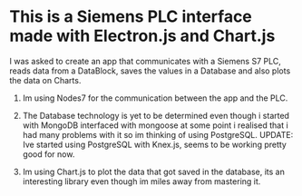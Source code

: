 # This is a Siemens PLC interface made with Electron.js and Chart.js
I was asked to create an app that communicates with a Siemens S7 PLC, reads data from a DataBlock, saves the values in a Database and also plots the data on Charts.

1. Im using Nodes7 for the communication between the app and the PLC.

1. The Database technology is yet to be determined even though i started with MongoDB interfaced with mongoose at some point i realised that i had many problems with it so im thinking of using PostgreSQL.
UPDATE: Ive started using PostgreSQL with Knex.js, seems to be working pretty good for now. 

1. Im using Chart.js to plot the data that got saved in the database, its an interesting library even though im miles away from mastering it.